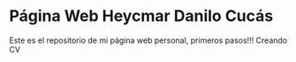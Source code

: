 # Página Web Heycmar Danilo Cucás

Este es el repositorio de mi página web personal, primeros pasos!!!
Creando CV
